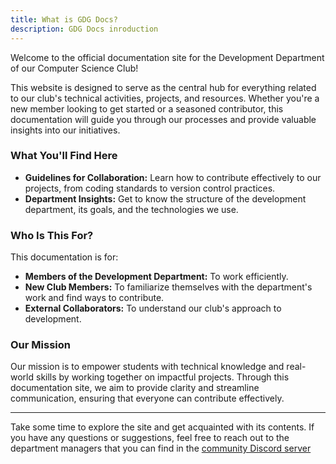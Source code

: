 ```yaml
---
title: What is GDG Docs?
description: GDG Docs inroduction
---
```


Welcome to the official documentation site for the Development Department of our Computer Science Club!

This website is designed to serve as the central hub for everything related to our club's technical activities, projects, and resources. Whether you're a new member looking to get started or a seasoned contributor, this documentation will guide you through our processes and provide valuable insights into our initiatives.

### What You'll Find Here

- **Guidelines for Collaboration:** Learn how to contribute effectively to our projects, from coding standards to version control practices.
- **Department Insights:** Get to know the structure of the development department, its goals, and the technologies we use.

### Who Is This For?

This documentation is for:

- **Members of the Development Department:** To work efficiently.
- **New Club Members:** To familiarize themselves with the department's work and find ways to contribute.
- **External Collaborators:** To understand our club's approach to development.

### Our Mission

Our mission is to empower students with technical knowledge and real-world skills by working together on impactful projects. Through this documentation site, we aim to provide clarity and streamline communication, ensuring that everyone can contribute effectively.

---

Take some time to explore the site and get acquainted with its contents. If you have any questions or suggestions, feel free to reach out to the department managers that you can find in the [community Discord server](https://discord.gg/tX2rAAvkxX)
